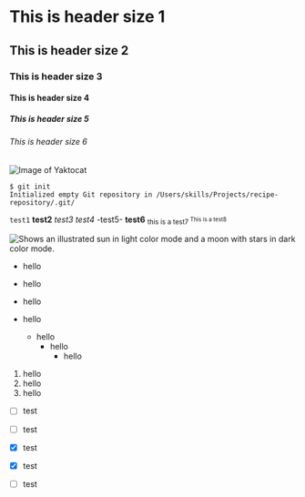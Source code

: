 # This is header size 1
## This is header size 2
### This is header size 3
#### This is header size 4
##### This is header size 5
###### This is header size 6

![Image of Yaktocat](https://octodex.github.com/images/yaktocat.png)

```
$ git init
Initialized empty Git repository in /Users/skills/Projects/recipe-repository/.git/
```
`test1`
**test2**
*test3*
_test4_
-test5-
__test6__
<sub>this is a test7</sup>
<sup>This is a test8</sup>

<picture>
  <source media="(prefers-color-scheme: dark)" srcset="https://user-images.githubusercontent.com/25423296/163456776-7f95b81a-f1ed-45f7-b7ab-8fa810d529fa.png">
  <source media="(prefers-color-scheme: light)" srcset="https://user-images.githubusercontent.com/25423296/163456779-a8556205-d0a5-45e2-ac17-42d089e3c3f8.png">
  <img alt="Shows an illustrated sun in light color mode and a moon with stars in dark color mode." src="https://user-images.githubusercontent.com/25423296/163456779-a8556205-d0a5-45e2-ac17-42d089e3c3f8.png">
</picture>


- hello
- hello
- hello

- hello
  - hello
    - hello
      - hello
1. hello
2. hello
3. hello

- [ ] test
- [ ] test
- [x] test
- [x] test
- [ ] test

